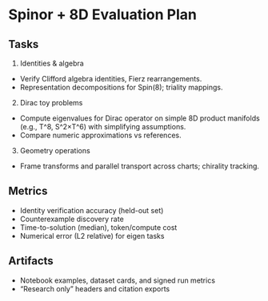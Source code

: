 # Spinor + 8D Evaluation Plan

## Tasks
1) Identities & algebra
- Verify Clifford algebra identities, Fierz rearrangements.
- Representation decompositions for Spin(8); triality mappings.

2) Dirac toy problems
- Compute eigenvalues for Dirac operator on simple 8D product manifolds (e.g., T^8, S^2×T^6) with simplifying assumptions.
- Compare numeric approximations vs references.

3) Geometry operations
- Frame transforms and parallel transport across charts; chirality tracking.

## Metrics
- Identity verification accuracy (held-out set)
- Counterexample discovery rate
- Time-to-solution (median), token/compute cost
- Numerical error (L2 relative) for eigen tasks

## Artifacts
- Notebook examples, dataset cards, and signed run metrics
- “Research only” headers and citation exports
